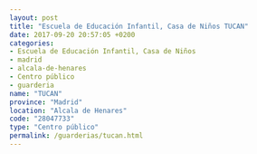 ```yaml
---
layout: post
title: "Escuela de Educación Infantil, Casa de Niños TUCAN"
date: 2017-09-20 20:57:05 +0200
categories:
- Escuela de Educación Infantil, Casa de Niños
- madrid
- alcala-de-henares
- Centro público
- guarderia
name: "TUCAN"
province: "Madrid"
location: "Alcala de Henares"
code: "28047733"
type: "Centro público"
permalink: /guarderias/tucan.html
---
```


